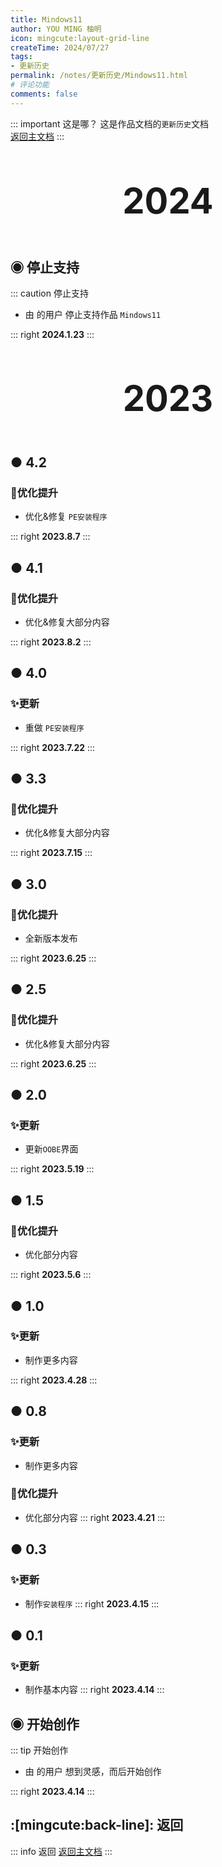 ```yaml
---
title: Mindows11
author: YOU MING 柚明
icon: mingcute:layout-grid-line
createTime: 2024/07/27
tags:
- 更新历史
permalink: /notes/更新历史/Mindows11.html
# 评论功能
comments: false
---
```


::: important 这是哪？
这是作品文档的`更新历史`文档  
[返回主文档](/notes/Mindows11.html)
:::

<div style="text-align: center; ">
    <p style="font-size: 56px; font-weight: 650; margin-top: 60px">2024</p>
</div>


## ◉ 停止支持
::: caution 停止支持
- 由 <Badge text="Youming 工作室" type="tip" /> 的用户 <Badge text="柚明" type="tip" /> 停止支持作品 `Mindows11`

::: right
**2024.1.23**
:::


<div style="text-align: center; ">
    <p style="font-size: 56px; font-weight: 650; margin-top: 60px">2023</p>
</div>


## ● 4.2 <Badge text="正式版" type="tip" />
### 🚀优化提升

- 优化&修复 `PE安装程序`

::: right
**2023.8.7**
:::


## ● 4.1 <Badge text="正式版" type="tip" />
### 🚀优化提升

- 优化&修复大部分内容

::: right
**2023.8.2**
:::


## ● 4.0 <Badge text="正式版" type="tip" />
### ✨更新

- 重做 `PE安装程序`

::: right
**2023.7.22**
:::


## ● 3.3 <Badge text="正式版" type="tip" />
### 🚀优化提升

- 优化&修复大部分内容

::: right
**2023.7.15**
:::


## ● 3.0 <Badge text="正式版" type="tip" />
### 🚀优化提升

- 全新版本发布

::: right
**2023.6.25**
:::


## ● 2.5 <Badge text="正式版" type="tip" />
### 🚀优化提升

- 优化&修复大部分内容

::: right
**2023.6.25**
:::


## ● 2.0 <Badge text="正式版" type="tip" />
### ✨更新

- 更新`OOBE`界面

::: right
**2023.5.19**
:::


## ● 1.5 <Badge text="正式版" type="tip" />
### 🚀优化提升

- 优化部分内容

::: right
**2023.5.6**
:::


## ● 1.0 <Badge text="内测版" type="danger" />
### ✨更新

- 制作更多内容

::: right
**2023.4.28**
:::


## ● 0.8 <Badge text="内测版" type="danger" />
### ✨更新

- 制作更多内容

### 🚀优化提升

- 优化部分内容
::: right
**2023.4.21**
:::


## ● 0.3 <Badge text="内测版" type="danger" />
### ✨更新

- 制作`安装程序`
::: right
**2023.4.15**
:::


## ● 0.1 <Badge text="内测版" type="danger" />
### ✨更新

- 制作基本内容
::: right
**2023.4.14**
:::


## ◉ 开始创作
::: tip 开始创作
- 由 <Badge text="Youming 工作室" type="tip" /> 的用户 <Badge text="柚明" type="tip" /> 想到灵感，而后开始创作

::: right
**2023.4.14**
:::


## :[mingcute:back-line]: 返回
::: info 返回
[返回主文档](/notes/MC-鼠标指针.html)
:::